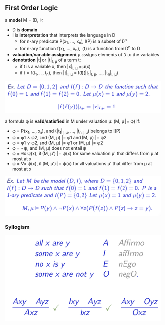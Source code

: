 ## First Order Logic

a **model** M = (D, I):
* D is **domain**
* I is **interpretation** that interprets the language in D
	* for n-ary predicate P(x<sub>1</sub>, ..., x<sub>n</sub>), I(P) is a subset of D<sup>n</sup>
	* for n-ary function f(x<sub>1</sub>, ..., x<sub>n</sub>), I(f) is a function from D<sup>n</sup> to D
* **valuation**/**variable assignment** μ assigns elements of D to the variables
* **denotation** |t| or |t|<sub>I, μ</sub> of a term t:
	* if t is a variable x, then |x|<sub>I, μ</sub> = μ(x)
	* if t = f(t<sub>1</sub>, ..., t<sub>n</sub>), then |t|<sub>I, μ</sub> = I(f)(|t<sub>1</sub>|<sub>I, μ</sub>, ..., |t<sub>n</sub>|<sub>I, μ</sub>)

![denotation](./pix/denotation.png)

a formula φ is **valid**/**satisfied** in M under valuation μ: (M, μ |= φ) if:
* φ = P(x<sub>1</sub>, ..., x<sub>n</sub>), and (|t<sub>1</sub>|<sub>I, μ</sub>, ..., |t<sub>n</sub>|<sub>I, μ</sub>) belongs to I(P)
* φ = φ1 ∧ φ2, and (M, μ) |= φ1 and (M, μ) |= φ2
* φ = φ1 ∨ φ2, and (M, μ) |= φ1 or (M, μ) |= φ2
* φ = ¬ψ, and (M, μ) does not entail ψ
* φ = ∃x ψ(x), if (M, μ') |= ψ(x) for some valuation μ' that differs from μ at most at x
* φ = ∀x ψ(x), if (M, μ') |= ψ(x) for all valuations μ' that differ from μ at most at x

![valid](./pix/valid.png)

### Syllogism

<p float="left">
	<img src="./pix/syllogism.png" width="600" />
</p>
